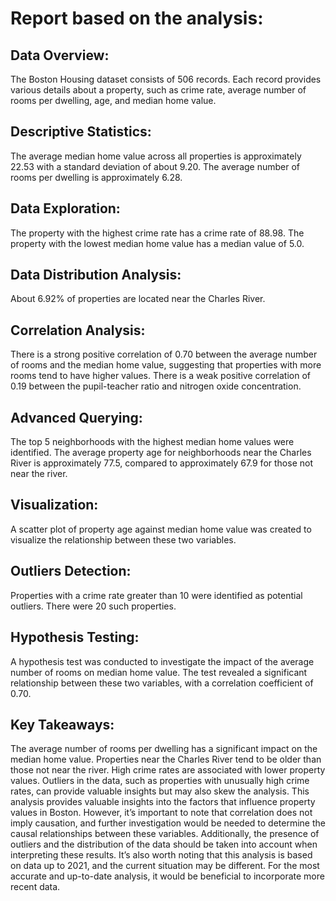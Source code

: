 # Report based on the analysis:

## Data Overview:
The Boston Housing dataset consists of 506 records. Each record provides various details about a property, such as crime rate, average number of rooms per dwelling, age, and median home value.

## Descriptive Statistics:
The average median home value across all properties is approximately 22.53 with a standard deviation of about 9.20. The average number of rooms per dwelling is approximately 6.28.

## Data Exploration:
The property with the highest crime rate has a crime rate of 88.98. The property with the lowest median home value has a median value of 5.0.

## Data Distribution Analysis:
About 6.92% of properties are located near the Charles River.

## Correlation Analysis:
There is a strong positive correlation of 0.70 between the average number of rooms and the median home value, suggesting that properties with more rooms tend to have higher values. There is a weak positive correlation of 0.19 between the pupil-teacher ratio and nitrogen oxide concentration.

## Advanced Querying:
The top 5 neighborhoods with the highest median home values were identified. The average property age for neighborhoods near the Charles River is approximately 77.5, compared to approximately 67.9 for those not near the river.

## Visualization:
A scatter plot of property age against median home value was created to visualize the relationship between these two variables.

## Outliers Detection:
Properties with a crime rate greater than 10 were identified as potential outliers. There were 20 such properties.

## Hypothesis Testing:
A hypothesis test was conducted to investigate the impact of the average number of rooms on median home value. The test revealed a significant relationship between these two variables, with a correlation coefficient of 0.70.


## Key Takeaways:

The average number of rooms per dwelling has a significant impact on the median home value.
Properties near the Charles River tend to be older than those not near the river.
High crime rates are associated with lower property values.
Outliers in the data, such as properties with unusually high crime rates, can provide valuable insights but may also skew the analysis.
This analysis provides valuable insights into the factors that influence property values in Boston. However, it’s important to note that correlation does not imply causation,
and further investigation would be needed to determine the causal relationships between these variables. Additionally, the presence of outliers and the distribution of the data
should be taken into account when interpreting these results. It’s also worth noting that this analysis is based on data up to 2021, and the current situation may be different.
For the most accurate and up-to-date analysis, it would be beneficial to incorporate more recent data.
